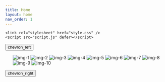 ```yaml
---
title: Home
layout: home
nav_order: 1
---
```


<!DOCTYPE html>
<!-- Coding By CodingNepal - www.codingnepalweb.com -->
<html lang="en">
  <head>
    <meta charset="UTF-8" />
    <meta name="viewport" content="width=device-width, initial-scale=1.0" />
    <title>Image Slider in HTML CSS and JavaScript | CodingNepal</title>
    <!-- Google Fonts Link For Icons -->
    <link
      rel="stylesheet"
      href="https://fonts.googleapis.com/css2?family=Material+Symbols+Rounded:opsz,wght,FILL,GRAD@48,400,0,0"
    />
    <meta
      name="description"
      content="In this blog post, I will guide you through the process of creating a responsive image slider using HTML, CSS, and JavaScript."
    />
    <meta
      name="keywords"
      content="image slider, card slider, html, css, javascript, javascript projects, image slider html css, html image slider, javascript image slider, card slider html css, html card slider
    "
    />
    <script src="../custom-scripts.js" defer></script>

    <link rel="stylesheet" href="style.css" />
    <script src="script.js" defer></script>
  </head>
  <body>
    <div class="container">
      <div class="slider-wrapper">
        <button id="prev-slide" class="slide-button material-symbols-rounded">
          chevron_left
        </button>
        <ul class="image-list">
          <img class="image-item" src="images/img-1.jpg" alt="img-1" />
          <img class="image-item" src="images/img-2.jpg" alt="img-2" />
          <img class="image-item" src="images/img-3.jpg" alt="img-3" />
          <img class="image-item" src="images/img-4.jpg" alt="img-4" />
          <img class="image-item" src="images/img-5.jpg" alt="img-5" />
          <img class="image-item" src="images/img-6.jpg" alt="img-6" />
          <img class="image-item" src="images/img-7.jpg" alt="img-7" />
          <img class="image-item" src="images/img-8.jpg" alt="img-8" />
          <img class="image-item" src="images/img-9.jpg" alt="img-9" />
          <img class="image-item" src="images/img-10.jpg" alt="img-10" />
        </ul>
        <button id="next-slide" class="slide-button material-symbols-rounded">
          chevron_right
        </button>
      </div>
      <div class="slider-scrollbar">
        <div class="scrollbar-track">
          <div class="scrollbar-thumb"></div>
        </div>
      </div>
    </div>
  </body>
</html>
